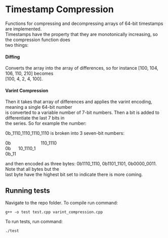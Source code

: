 # Timestamp Compression

Functions for compressing and decompressing arrays of 64-bit timestamps are implemented. </br> 
Timestamps have the property that they are monotonically increasing, so the compression function does</br>
two things:

#### Diffing

Converts the array into the array of differences, so for instance [100, 104, 106, 110, 210] becomes </br>[100, 4, 2, 4, 100].

#### Varint Compression

Then it takes that array of differences and applies the varint encoding, meaning a single 64-bit number</br>
is converted to a variable number of 7-bit numbers. Then a bit is added to differentiate the last 7 bits in</br> the series. So for example the number:

0b_1110_1110_1110_1110 is broken into 3 seven-bit numbers:


0b&nbsp;&nbsp;&nbsp;&nbsp;&nbsp;&nbsp;&nbsp;&nbsp;&nbsp;&nbsp;&nbsp;&nbsp;&nbsp;&nbsp;&nbsp;&nbsp;
&nbsp;&nbsp;&nbsp;&nbsp;&nbsp;&nbsp;&nbsp;110_1110</br>
0b&nbsp;&nbsp;&nbsp;&nbsp;&nbsp;&nbsp;10_1110_1</br>
0b_11

and then encoded as three bytes: 0b1110_1110, 0b1101_1101, 0b0000_0011. Note that all bytes but the</br> last byte have the highest bit set to indicate there is more coming.

## Running tests

Navigate to the repo folder. To compile run command:

```
g++ -o test test.cpp varint_compression.cpp
```

To run tests, run command:

```
./test
```

